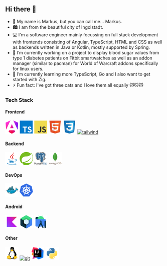 ## Hi there 👋
- 🧔 My name is Markus, but you can call me... Markus.
- 🏙️ I am from the beautiful city of Ingolstadt.
- 💻 I'm a software engineer mainly focussing on full stack development with frontends consisting of Angular, TypeScript, HTML and CSS as well as backends written in Java or Kotlin, mostly supported by Spring.
- 🔭 I’m currently working on a project to display blood sugar values from type 1 diabetes patients on Fitbit smartwatches as well as an addon manager (similar to pacman) for World of Warcraft addons specifically for linux users.
- 🌱 I’m currently learning more TypeScript, Go and I also want to get started with Zig.
- ⚡ Fun fact: I've got three cats and I love them all equally 🐱🐱🐱

### Tech Stack

#### Frontend

<a target="_blank" href="https://raw.githubusercontent.com/devicons/devicon/master/icons/angular/angular-original.svg" style="display: inline-block;">
  <img src="https://raw.githubusercontent.com/devicons/devicon/master/icons/angular/angular-original.svg" alt="angular" width="42" height="42" />
</a>
<a target="_blank" href="https://raw.githubusercontent.com/devicons/devicon/master/icons/typescript/typescript-original.svg" style="display: inline-block;">
  <img src="https://raw.githubusercontent.com/devicons/devicon/master/icons/typescript/typescript-original.svg" alt="typescript" width="42" height="42" />
</a>
<a target="_blank" href="https://raw.githubusercontent.com/devicons/devicon/master/icons/javascript/javascript-original.svg" style="display: inline-block;">
  <img src="https://raw.githubusercontent.com/devicons/devicon/master/icons/javascript/javascript-original.svg" alt="javascript" width="42" height="42" />
</a>
<a target="_blank" href="https://raw.githubusercontent.com/devicons/devicon/master/icons/html5/html5-original.svg" style="display: inline-block;">
  <img src="https://raw.githubusercontent.com/devicons/devicon/master/icons/html5/html5-original.svg" alt="html5" width="42" height="42" />
</a>
<a target="_blank" href="https://raw.githubusercontent.com/devicons/devicon/master/icons/css3/css3-original.svg" style="display: inline-block;">
  <img src="https://raw.githubusercontent.com/devicons/devicon/master/icons/css3/css3-original.svg" alt="css3" width="42" height="42" />
</a>
<a target="_blank" href="https://www.vectorlogo.zone/logos/tailwindcss/tailwindcss-icon.svg" style="display: inline-block;">
  <img src="https://www.vectorlogo.zone/logos/tailwindcss/tailwindcss-icon.svg" alt="tailwind" width="42" height="42" />
</a>

#### Backend
<a target="_blank" href="https://raw.githubusercontent.com/devicons/devicon/master/icons/java/java-original.svg" style="display: inline-block;">
  <img src="https://raw.githubusercontent.com/devicons/devicon/master/icons/java/java-original.svg" alt="java" width="42" height="42" />
</a>
<a target="_blank" href="https://raw.githubusercontent.com/devicons/devicon/master/icons/spring/spring-original.svg" style="display: inline-block;">
  <img src="https://raw.githubusercontent.com/devicons/devicon/master/icons/spring/spring-original.svg" alt="spring" width="42" height="42" />
</a>
<a target="_blank" href="https://raw.githubusercontent.com/devicons/devicon/master/icons/postgresql/postgresql-original-wordmark.svg" style="display: inline-block;">
  <img src="https://raw.githubusercontent.com/devicons/devicon/master/icons/postgresql/postgresql-original-wordmark.svg" alt="postgresql" width="42" height="42" />
</a>
<a target="_blank" href="https://raw.githubusercontent.com/devicons/devicon/master/icons/mongodb/mongodb-original-wordmark.svg" style="display: inline-block;">
  <img src="https://raw.githubusercontent.com/devicons/devicon/master/icons/mongodb/mongodb-original-wordmark.svg" alt="mongodb" width="42" height="42" />
</a>


#### DevOps

<a target="_blank" href="https://raw.githubusercontent.com/devicons/devicon/master/icons/docker/docker-original.svg" style="display: inline-block;">
  <img src="https://raw.githubusercontent.com/devicons/devicon/master/icons/docker/docker-original.svg" alt="docker" width="42" height="42" />
</a>
<a target="_blank" href="https://raw.githubusercontent.com/devicons/devicon/master/icons/kubernetes/kubernetes-original.svg" style="display: inline-block;">
  <img src="https://raw.githubusercontent.com/devicons/devicon/master/icons/kubernetes/kubernetes-original.svg" alt="kubernetes" width="42" height="42" />
</a>


#### Android

<a target="_blank" href="https://raw.githubusercontent.com/devicons/devicon/master/icons/kotlin/kotlin-original.svg" style="display: inline-block;">
  <img src="https://raw.githubusercontent.com/devicons/devicon/master/icons/kotlin/kotlin-original.svg" alt="kotlin" width="42" height="42" />
</a>
<a target="_blank" href="https://raw.githubusercontent.com/devicons/devicon/master/icons/jetpackcompose/jetpackcompose-original.svg" style="display: inline-block;">
  <img src="https://raw.githubusercontent.com/devicons/devicon/master/icons/jetpackcompose/jetpackcompose-original.svg" alt="jetpackcompose" width="42" height="42" />
</a>
<a target="_blank" href="https://raw.githubusercontent.com/devicons/devicon/master/icons/androidstudio/androidstudio-original.svg" style="display: inline-block;">
  <img src="https://raw.githubusercontent.com/devicons/devicon/master/icons/androidstudio/androidstudio-original.svg" alt="androidstudio" width="42" height="42" />
</a>

#### Other

<a target="_blank" href="https://raw.githubusercontent.com/devicons/devicon/master/icons/linux/linux-original.svg" style="display: inline-block;">
  <img src="https://raw.githubusercontent.com/devicons/devicon/master/icons/linux/linux-original.svg" alt="linux" width="42" height="42" />
</a>
<a target="_blank" href="https://www.vectorlogo.zone/logos/git-scm/git-scm-icon.svg" style="display: inline-block;">
  <img src="https://www.vectorlogo.zone/logos/git-scm/git-scm-icon.svg" alt="git" width="42" height="42" />
</a>
<a target="_blank" href="https://raw.githubusercontent.com/devicons/devicon/master/icons/intellij/intellij-original.svg" style="display: inline-block;">
  <img src="https://raw.githubusercontent.com/devicons/devicon/master/icons/intellij/intellij-original.svg" alt="intellij" width="42" height="42" />
</a>
<a target="_blank" href="https://raw.githubusercontent.com/devicons/devicon/master/icons/python/python-original.svg" style="display: inline-block;">
  <img src="https://raw.githubusercontent.com/devicons/devicon/master/icons/python/python-original.svg" alt="python" width="42" height="42" />
</a>



